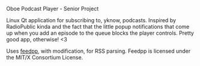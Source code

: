 Oboe Podcast Player - Senior Project

Linux Qt application for subscribing to, yknow, podcasts. Inspired by RadioPublic kinda and the fact that the little popup notifications that come up when you add an episode to the queue blocks the player controls. Pretty good app, otherwise! <3

Uses [feedpp](https://github.com/kamarya/feedpp), with modification, for RSS parsing. Feedpp is licensed under the MIT/X Consortium License.
